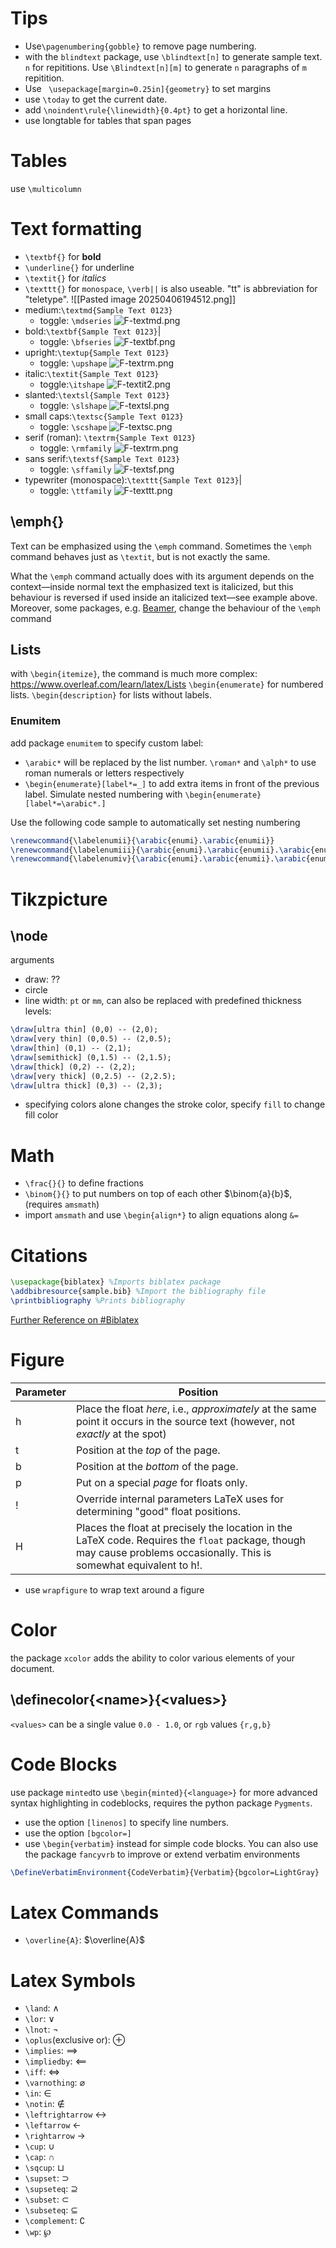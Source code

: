 # Tips
- Use`\pagenumbering{gobble}` to remove page numbering.
- with the `blindtext` package, use `\blindtext[n]` to generate sample text. `n` for repititions. Use `\Blindtext[n][m]` to generate `n` paragraphs of `m` repitition.
- Use ` \usepackage[margin=0.25in]{geometry}` to set margins
- use `\today` to get the current date.
- add `\noindent\rule{\linewidth}{0.4pt}` to get a horizontal line.
- use longtable for tables that span pages
# Tables
use `\multicolumn`
# Text formatting
- `\textbf{}` for **bold**
- `\underline{}` for underline
- `\textit{}` for *italics*
- `\texttt{}` for `monospace`, `\verb||` is also useable. "tt" is abbreviation for "teletype".
![[Pasted image 20250406194512.png]]
- medium:`\textmd{Sample Text 0123}`
	- toggle: `\mdseries`
	![F-textmd.png](https://sharelatex-wiki-cdn-671420.c.cdn77.org/learn-scripts/images/1/1d/F-textmd.png)
- bold:`\textbf{Sample Text 0123}`|
	- toggle: `\bfseries`
	![F-textbf.png](https://sharelatex-wiki-cdn-671420.c.cdn77.org/learn-scripts/images/3/31/F-textbf.png)
- upright:`\textup{Sample Text 0123}`
	- toggle:  `\upshape`
	![F-textrm.png](https://sharelatex-wiki-cdn-671420.c.cdn77.org/learn-scripts/images/4/48/F-textrm.png)
- italic:`\textit{Sample Text 0123}`
	- toggle:`\itshape`
	![F-textit2.png](https://sharelatex-wiki-cdn-671420.c.cdn77.org/learn-scripts/images/e/e3/F-textit2.png)
- slanted:`\textsl{Sample Text 0123}`
	- toggle: `\slshape`
	![F-textsl.png](https://sharelatex-wiki-cdn-671420.c.cdn77.org/learn-scripts/images/2/29/F-textsl.png)
- small caps:`\textsc{Sample Text 0123}`
	- toggle: `\scshape`
	![F-textsc.png](https://sharelatex-wiki-cdn-671420.c.cdn77.org/learn-scripts/images/e/ee/F-textsc.png)
- serif (roman): `\textrm{Sample Text 0123}`
	- toggle: `\rmfamily`
	![F-textrm.png](https://sharelatex-wiki-cdn-671420.c.cdn77.org/learn-scripts/images/4/48/F-textrm.png)
- sans serif:`\textsf{Sample Text 0123}`
	- toggle: `\sffamily`
	![F-textsf.png](https://sharelatex-wiki-cdn-671420.c.cdn77.org/learn-scripts/images/e/e3/F-textsf.png)
- typewriter (monospace):`\texttt{Sample Text 0123}`|
	- toggle: `\ttfamily`
	![F-texttt.png](https://sharelatex-wiki-cdn-671420.c.cdn77.org/learn-scripts/images/0/01/F-texttt.png)
  
## \emph{}
Text can be emphasized using the `\emph` command. Sometimes the `\emph` command behaves just as `\textit`, but is not exactly the same.

What the `\emph` command actually does with its argument depends on the context—inside normal text the emphasized text is italicized, but this behaviour is reversed if used inside an italicized text—see example above. Moreover, some packages, e.g. [Beamer](https://www.overleaf.com/learn/latex/Beamer "Beamer"), change the behaviour of the `\emph` command

## Lists
with `\begin{itemize}`, the command is much more complex: https://www.overleaf.com/learn/latex/Lists
`\begin{enumerate}` for numbered lists.
`\begin{description}` for lists without labels.
### Enumitem
add package `enumitem` to specify custom label: 
- `\arabic*` will be replaced by the list number. `\roman*` and `\alph*` to use roman numerals or letters respectively 
- `\begin{enumerate}[label*=_]` to add extra items in front of the previous label. Simulate nested numbering with `\begin{enumerate}[label*=\arabic*.]`

Use the following code sample to automatically set nesting numbering
```latex
\renewcommand{\labelenumii}{\arabic{enumi}.\arabic{enumii}}
\renewcommand{\labelenumiii}{\arabic{enumi}.\arabic{enumii}.\arabic{enumiii}}
\renewcommand{\labelenumiv}{\arabic{enumi}.\arabic{enumii}.\arabic{enumiii}.\arabic{enumiv}}
```

# Tikzpicture
## \node
arguments
- draw: ??
- circle 
- line width: `pt` or `mm`, can also be replaced with predefined thickness levels:
```latex
\draw[ultra thin] (0,0) -- (2,0);
\draw[very thin] (0,0.5) -- (2,0.5);
\draw[thin] (0,1) -- (2,1);
\draw[semithick] (0,1.5) -- (2,1.5);
\draw[thick] (0,2) -- (2,2);
\draw[very thick] (0,2.5) -- (2,2.5);
\draw[ultra thick] (0,3) -- (2,3);

```
- specifying colors alone changes the stroke color, specify `fill` to change fill color

# Math
- `\frac{}{}` to define fractions
- `\binom{}{}` to put numbers on top of each other $\binom{a}{b}$, (requires `amsmath`)
- import `amsmath` and use `\begin{align*}` to align equations along `&=`
# Citations
```latex
\usepackage{biblatex} %Imports biblatex package
\addbibresource{sample.bib} %Import the bibliography file
\printbibliography %Prints bibliography
```
[Further Reference on #Biblatex](Biblatex.md)

# Figure
| Parameter | Position                                                                                                                                                               |
| --------- | ---------------------------------------------------------------------------------------------------------------------------------------------------------------------- |
| h         | Place the float _here_, i.e., _approximately_ at the same point it occurs in the source text (however, not _exactly_ at the spot)                                      |
| t         | Position at the _top_ of the page.                                                                                                                                     |
| b         | Position at the _bottom_ of the page.                                                                                                                                  |
| p         | Put on a special _page_ for floats only.                                                                                                                               |
| !         | Override internal parameters LaTeX uses for determining "good" float positions.                                                                                        |
| H         | Places the float at precisely the location in the LaTeX code. Requires the `float` package, though may cause problems occasionally. This is somewhat equivalent to h!. |
- use `wrapfigure` to wrap text around a figure
# Color
the package `xcolor` adds the ability to color various elements of your document.
## \definecolor{\<name\>}{\<values\>}
`<values>` can be a single value `0.0 - 1.0`, or `rgb` values `{r,g,b}`

# Code Blocks
use package `minted`to use `\begin{minted}{<language>}` for more advanced syntax highlighting in codeblocks, requires the python package `Pygments`.
- use the option `[linenos]` to specify line numbers.
- use the option `[bgcolor=]`
- use `\begin{verbatim}` instead for simple code blocks.
You can also use the package `fancyvrb` to improve or extend verbatim environments
```latex
\DefineVerbatimEnvironment{CodeVerbatim}{Verbatim}{bgcolor=LightGray}
```
# Latex Commands
- `\overline{A}`: $\overline{A}$
# Latex Symbols
- `\land`: $\land$
- `\lor`: $\lor$
- `\lnot`: $\lnot$
- `\oplus`(exclusive or): $\oplus$
- `\implies`: $\implies$
- `\impliedby`: $\impliedby$
- `\iff`: $\iff$
- `\varnothing`: $\varnothing$
- `\in`: $\in$
- `\notin`: $\notin$
- `\leftrightarrow` $\leftrightarrow$
- `\leftarrow` $\leftarrow$
- `\rightarrow` $\rightarrow$
- `\cup`: $\cup$
- `\cap`: $\cap$
- `\sqcup`: $\sqcup$
- `\supset`: $\supset$
- `\supseteq`: $\supseteq$
- `\subset`: $\subset$
- `\subseteq`: $\subseteq$
- `\complement`: $\complement$
- `\wp`: $\wp$